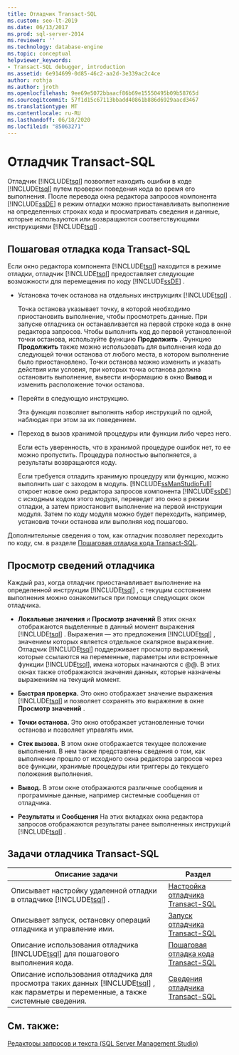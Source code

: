 ```yaml
---
title: Отладчик Transact-SQL
ms.custom: seo-lt-2019
ms.date: 06/13/2017
ms.prod: sql-server-2014
ms.reviewer: ''
ms.technology: database-engine
ms.topic: conceptual
helpviewer_keywords:
- Transact-SQL debugger, introduction
ms.assetid: 6e914699-0d85-46c2-aa2d-3e339ac2c4ce
author: rothja
ms.author: jroth
ms.openlocfilehash: 9ee69e5072bbaacf86b69e15550495b09b58765d
ms.sourcegitcommit: 57f1d15c67113bbadd40861b886d6929aacd3467
ms.translationtype: MT
ms.contentlocale: ru-RU
ms.lasthandoff: 06/18/2020
ms.locfileid: "85063271"
---
```

# <a name="transact-sql-debugger"></a>Отладчик Transact-SQL
  Отладчик [!INCLUDE[tsql](../../includes/tsql-md.md)] позволяет находить ошибки в коде [!INCLUDE[tsql](../../includes/tsql-md.md)] путем проверки поведения кода во время его выполнения. После перевода окна редактора запросов компонента [!INCLUDE[ssDE](../../includes/ssde-md.md)] в режим отладки можно приостанавливать выполнение на определенных строках кода и просматривать сведения и данные, которые используются или возвращаются соответствующими инструкциями [!INCLUDE[tsql](../../includes/tsql-md.md)] .  
  
## <a name="stepping-through-transact-sql-code"></a>Пошаговая отладка кода Transact-SQL  
 Если окно редактора компонента [!INCLUDE[tsql](../../includes/tsql-md.md)] находится в режиме отладки, отладчик [!INCLUDE[tsql](../../includes/tsql-md.md)] предоставляет следующие возможности для перемещения по коду [!INCLUDE[ssDE](../../includes/ssde-md.md)] .  
  
-   Установка точек останова на отдельных инструкциях [!INCLUDE[tsql](../../includes/tsql-md.md)] .  
  
     Точка останова указывает точку, в которой необходимо приостановить выполнение, чтобы просмотреть данные. При запуске отладчика он останавливается на первой строке кода в окне редактора запросов. Чтобы выполнить код до первой установленной точки останова, используйте функцию **Продолжить** . Функцию **Продолжить** также можно использовать для выполнения кода до следующей точки останова от любого места, в котором выполнение было приостановлено. Точки останова можно изменить и указать действия или условия, при которых точка останова должна остановить выполнение, вывести информацию в окно **Вывод** и изменить расположение точки останова.  
  
-   Перейти в следующую инструкцию.  
  
     Эта функция позволяет выполнять набор инструкций по одной, наблюдая при этом за их поведением.  
  
-   Переход в вызов хранимой процедуры или функции либо через него.  
  
     Если есть уверенность, что в хранимой процедуре ошибок нет, то ее можно пропустить. Процедура полностью выполняется, а результаты возвращаются коду.  
  
     Если требуется отладить хранимую процедуру или функцию, можно выполнить шаг с заходом в модуль. [!INCLUDE[ssManStudioFull](../../includes/ssmanstudiofull-md.md)] откроет новое окно редактора запросов компонента [!INCLUDE[ssDE](../../includes/ssde-md.md)] с исходным кодом этого модуля, переведет это окно в режим отладки, а затем приостановит выполнение на первой инструкции модуля. Затем по коду модуля можно будет переходить, например, установив точки останова или выполняя код пошагово.  
  
 Дополнительные сведения о том, как отладчик позволяет переходить по коду, см. в разделе [Пошаговая отладка кода Transact-SQL](step-through-transact-sql-code.md).  
  
## <a name="viewing-debugger-information"></a>Просмотр сведений отладчика  
 Каждый раз, когда отладчик приостанавливает выполнение на определенной инструкции [!INCLUDE[tsql](../../includes/tsql-md.md)] , с текущим состоянием выполнения можно ознакомиться при помощи следующих окон отладчика.  
  
-   **Локальные значения** и **Просмотр значений** В этих окнах отображаются выделенные в данный момент выражения [!INCLUDE[tsql](../../includes/tsql-md.md)] . Выражения — это предложения [!INCLUDE[tsql](../../includes/tsql-md.md)] , значением которых является отдельное скалярное выражение. Отладчик [!INCLUDE[tsql](../../includes/tsql-md.md)] поддерживает просмотр выражений, которые ссылаются на переменные, параметры или встроенные функции [!INCLUDE[tsql](../../includes/tsql-md.md)], имена которых начинаются с @@. В этих окнах также отображаются значения данных, которые назначены выражениям на текущий момент.  
  
-   **Быстрая проверка.** Это окно отображает значение выражения [!INCLUDE[tsql](../../includes/tsql-md.md)] и позволяет сохранять это выражение в окне **Просмотр значений** .  
  
-   **Точки останова.** Это окно отображает установленные точки останова и позволяет управлять ими.  
  
-   **Стек вызова.** В этом окне отображается текущее положение выполнения. В нем также представлены сведения о том, как выполнение прошло от исходного окна редактора запросов через все функции, хранимые процедуры или триггеры до текущего положения выполнения.  
  
-   **Вывод.** В этом окне отображаются различные сообщения и программные данные, например системные сообщения от отладчика.  
  
-   **Результаты** и **Сообщения** На этих вкладках окна редактора запросов отображаются результаты ранее выполненных инструкций [!INCLUDE[tsql](../../includes/tsql-md.md)] .  
  
## <a name="transact-sql-debugger-tasks"></a>Задачи отладчика Transact-SQL  
  
|Описание задачи|Раздел|  
|----------------------|-----------|  
|Описывает настройку удаленной отладки в отладчике [!INCLUDE[tsql](../../includes/tsql-md.md)] .|[Настройка отладчика Transact-SQL](configure-firewall-rules-before-running-the-tsql-debugger.md)|  
|Описывает запуск, остановку операций отладчика и управление ими.|[Запуск отладчика Transact-SQL](transact-sql-debugger.md)|  
|Описание использования отладчика [!INCLUDE[tsql](../../includes/tsql-md.md)] для пошагового выполнения кода.|[Пошаговая отладка кода Transact-SQL](step-through-transact-sql-code.md)|  
|Описание использования отладчика для просмотра таких данных [!INCLUDE[tsql](../../includes/tsql-md.md)] , как параметры и переменные, а также системные сведения.|[Сведения отладчика Transact-SQL](transact-sql-debugger-information.md)|  
  
## <a name="see-also"></a>См. также:  
 [Редакторы запросов и текста (SQL Server Management Studio)](../scripting/query-and-text-editors-sql-server-management-studio.md)  
  
  
